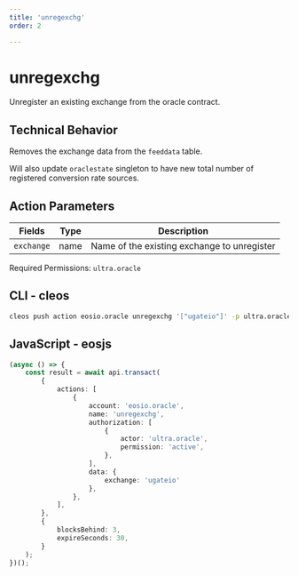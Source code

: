 ```yaml
---
title: 'unregexchg'
order: 2

---
```


# unregexchg

Unregister an existing exchange from the oracle contract.

## Technical Behavior

Removes the exchange data from the `feeddata` table.

Will also update `oraclestate` singleton to have new total number of registered conversion rate sources.

## Action Parameters

| Fields     | Type | Description                                 |
| ---------- | ---- | ------------------------------------------- |
| `exchange` | name | Name of the existing exchange to unregister |

Required Permissions: `ultra.oracle`

## CLI - cleos

```bash
cleos push action eosio.oracle unregexchg '["ugateio"]' -p ultra.oracle
```

## JavaScript - eosjs

```typescript
(async () => {
    const result = await api.transact(
        {
            actions: [
                {
                    account: 'eosio.oracle',
                    name: 'unregexchg',
                    authorization: [
                        {
                            actor: 'ultra.oracle',
                            permission: 'active',
                        },
                    ],
                    data: {
                        exchange: 'ugateio'
                    },
                },
            ],
        },
        {
            blocksBehind: 3,
            expireSeconds: 30,
        }
    );
})();
```